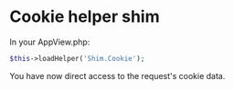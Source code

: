 # Cookie helper shim

In your AppView.php:
```php
$this->loadHelper('Shim.Cookie');
```

You have now direct access to the request's cookie data.

